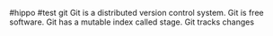 #hippo
#test git
Git is a distributed version control system.
Git is free software.
Git has a mutable index called stage.
Git tracks changes

